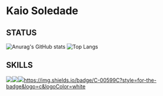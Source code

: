 # Kaio Soledade

## STATUS

![Anurag's GitHub stats](https://github-readme-stats.vercel.app/api?username=KaioSoledade&show_icons=true&theme=dark)
![Top Langs](https://github-readme-stats.vercel.app/api/top-langs/?username=KaioSoledade&layout=compact)

## SKILLS

<img src="https://img.shields.io/badge/HTML5-E34F26?style=for-the-badge&logo=html5&logoColor=white"><img src="https://img.shields.io/badge/CSS3-1572B6?style=for-the-badge&logo=css3&logoColor=white"><img src="https://img.shields.io/badge/JavaScript-F7DF1E?style=for-the-badge&logo=javascript&logoColor=black"><https://img.shields.io/badge/C-00599C?style=for-the-badge&logo=c&logoColor=white>



